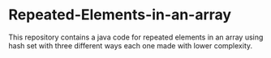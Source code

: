 # Repeated-Elements-in-an-array
This repository contains a java code for repeated elements in an array using hash set with three different ways each one made with lower complexity. 
